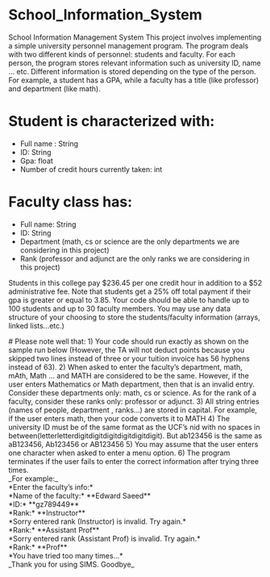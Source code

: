# School_Information_System
School Information Management System
This project involves implementing a simple university personnel management 
program. The program deals with two different kinds of personnel: students 
and faculty. For each person, the program stores relevant information such 
as university ID, name … etc. Different information is stored depending on 
the type of the person. For example, a student has a GPA, while a faculty
has a title (like professor) and department (like math).
# Student is characterized with:
- Full name : String
- ID: String
- Gpa: float
- Number of credit hours currently taken: int
# Faculty class has:
- Full name: String
- ID: String
- Department (math, cs or science are the only departments we are 
considering in this project)
- Rank (professor and adjunct are the only ranks we are considering in this 
project)
<p> Students in this college pay $236.45 per one credit hour in addition to a $52 administrative fee. Note that students get a 25% off total payment if their gpa is greater or equal to 3.85. Your code should be able to handle up to 100 students and up to 30 faculty  members. You may use any data structure of your choosing to store the students/faculty information (arrays, linked lists…etc.)</p>
# Please note well that:
1) Your code should run exactly as shown on the sample run below (However, the TA will not deduct points because you skipped two lines instead of three or your tuition invoice has 56 hyphens instead of 63).
2) When asked to enter the faculty’s department, math, mAth, Math … and MATH are considered to be the same. However, if the user enters Mathematics or Math department, then that is an invalid entry. Consider these departments only: math, cs or science. As for the rank of a faculty, consider these ranks only: professor or adjunct.
3) All string entries (names of people, department , ranks…) are stored in capital. For example, if the user enters math, then your code converts it to MATH
4) The university ID must be of the same format as the UCF’s nid with no spaces in between(letterletterdigitdigitdigitdigitdigitdigit). But ab123456 is the same as aB123456, Ab123456 or AB123456
5) You may assume that the user enters one character when asked to enter a menu option.
6) The program terminates if the user fails to enter the correct information after trying three times.
  <br> _For example:_
<br>*Enter the faculty’s info:*
<br>*Name of the faculty:* **Edward Saeed**
<br>*ID:* **gz789449**
<br>*Rank:* **Instructor**
<br>*Sorry entered rank (Instructor) is invalid. Try again.*
<br>*Rank:* **Assistant Prof**
<br>*Sorry entered rank (Assistant Prof) is invalid. Try again.*
<br>*Rank:* **Prof**
<br>*You have tried too many times…*<br>
_Thank you for using SIMS. Goodbye_
